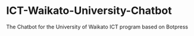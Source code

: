 # ICT-Waikato-University-Chatbot
The Chatbot for the University of Waikato ICT program based on Botpress

